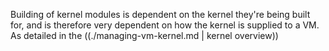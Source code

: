 Building of kernel modules is dependent on the kernel they're being built for, and is therefore very dependent on how the kernel is supplied to a VM.
As detailed in the ((./managing-vm-kernel.md | kernel overview))
